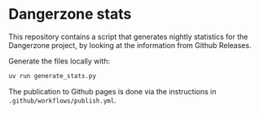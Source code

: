 # Dangerzone stats

This repository contains a script that generates nightly statistics for the
Dangerzone project, by looking at the information from Github Releases.

Generate the files locally with:

```sh
uv run generate_stats.py
```

The publication to Github pages is done via the instructions in
`.github/workflows/publish.yml`.
